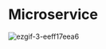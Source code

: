 # Microservice
![ezgif-3-eeff17eea6](https://user-images.githubusercontent.com/98230711/181797842-81c29f28-ff27-490a-aa9e-7261787f13c1.gif)





